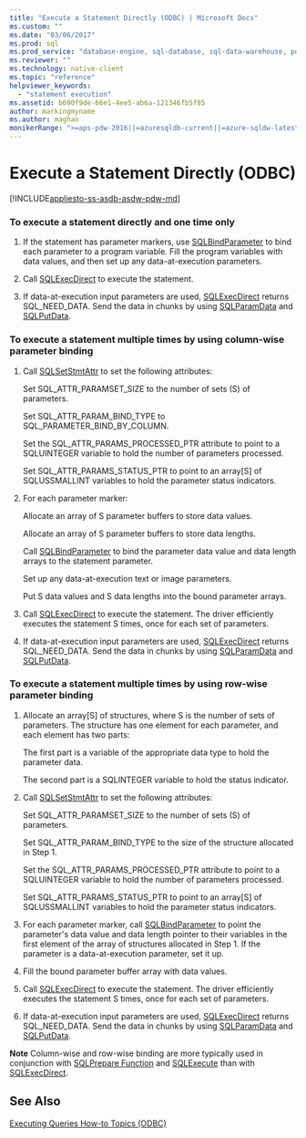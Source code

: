 ```yaml
---
title: "Execute a Statement Directly (ODBC) | Microsoft Docs"
ms.custom: ""
ms.date: "03/06/2017"
ms.prod: sql
ms.prod_service: "database-engine, sql-database, sql-data-warehouse, pdw"
ms.reviewer: ""
ms.technology: native-client
ms.topic: "reference"
helpviewer_keywords: 
  - "statement execution"
ms.assetid: b690f9de-66e1-4ee5-ab6a-121346fb5f85
author: markingmyname
ms.author: maghan
monikerRange: ">=aps-pdw-2016||=azuresqldb-current||=azure-sqldw-latest||>=sql-server-2016||=sqlallproducts-allversions||>=sql-server-linux-2017||=azuresqldb-mi-current"
---
```

# Execute a Statement Directly (ODBC)
[!INCLUDE[appliesto-ss-asdb-asdw-pdw-md](../../../includes/appliesto-ss-asdb-asdw-pdw-md.md)]

    
### To execute a statement directly and one time only  
  
1.  If the statement has parameter markers, use [SQLBindParameter](../../../relational-databases/native-client-odbc-api/sqlbindparameter.md) to bind each parameter to a program variable. Fill the program variables with data values, and then set up any data-at-execution parameters.  
  
2.  Call [SQLExecDirect](https://go.microsoft.com/fwlink/?LinkId=58399) to execute the statement.  
  
3.  If data-at-execution input parameters are used, [SQLExecDirect](https://go.microsoft.com/fwlink/?LinkId=58399) returns SQL_NEED_DATA. Send the data in chunks by using [SQLParamData](https://go.microsoft.com/fwlink/?LinkId=58405) and [SQLPutData](../../../relational-databases/native-client-odbc-api/sqlputdata.md).  

### To execute a statement multiple times by using column-wise parameter binding  
  
1.  Call [SQLSetStmtAttr](../../../relational-databases/native-client-odbc-api/sqlsetstmtattr.md) to set the following attributes:  
  
     Set SQL_ATTR_PARAMSET_SIZE to the number of sets (S) of parameters.  
  
     Set SQL_ATTR_PARAM_BIND_TYPE to SQL_PARAMETER_BIND_BY_COLUMN.  
  
     Set the SQL_ATTR_PARAMS_PROCESSED_PTR attribute to point to a SQLUINTEGER variable to hold the number of parameters processed.  
  
     Set SQL_ATTR_PARAMS_STATUS_PTR to point to an array[S] of SQLUSSMALLINT variables to hold the parameter status indicators.  
  
2.  For each parameter marker:  
  
     Allocate an array of S parameter buffers to store data values.  
  
     Allocate an array of S parameter buffers to store data lengths.  
  
     Call [SQLBindParameter](../../../relational-databases/native-client-odbc-api/sqlbindparameter.md) to bind the parameter data value and data length arrays to the statement parameter.  
  
     Set up any data-at-execution text or image parameters.  
  
     Put S data values and S data lengths into the bound parameter arrays.  
  
3.  Call [SQLExecDirect](https://go.microsoft.com/fwlink/?LinkId=58399) to execute the statement. The driver efficiently executes the statement S times, once for each set of parameters.  
  
4.  If data-at-execution input parameters are used, [SQLExecDirect](https://go.microsoft.com/fwlink/?LinkId=58399) returns SQL_NEED_DATA. Send the data in chunks by using [SQLParamData](https://go.microsoft.com/fwlink/?LinkId=58405) and [SQLPutData](../../../relational-databases/native-client-odbc-api/sqlputdata.md).  
  
### To execute a statement multiple times by using row-wise parameter binding  
  
1.  Allocate an array[S] of structures, where S is the number of sets of parameters. The structure has one element for each parameter, and each element has two parts:  
  
     The first part is a variable of the appropriate data type to hold the parameter data.  
  
     The second part is a SQLINTEGER variable to hold the status indicator.  
  
2.  Call [SQLSetStmtAttr](../../../relational-databases/native-client-odbc-api/sqlsetstmtattr.md) to set the following attributes:  
  
     Set SQL_ATTR_PARAMSET_SIZE to the number of sets (S) of parameters.  
  
     Set SQL_ATTR_PARAM_BIND_TYPE to the size of the structure allocated in Step 1.  
  
     Set the SQL_ATTR_PARAMS_PROCESSED_PTR attribute to point to a SQLUINTEGER variable to hold the number of parameters processed.  
  
     Set SQL_ATTR_PARAMS_STATUS_PTR to point to an array[S] of SQLUSSMALLINT variables to hold the parameter status indicators.  
  
3.  For each parameter marker, call [SQLBindParameter](../../../relational-databases/native-client-odbc-api/sqlbindparameter.md) to point the parameter's data value and data length pointer to their variables in the first element of the array of structures allocated in Step 1. If the parameter is a data-at-execution parameter, set it up.  
  
4.  Fill the bound parameter buffer array with data values.  
  
5.  Call [SQLExecDirect](https://go.microsoft.com/fwlink/?LinkId=58399) to execute the statement. The driver efficiently executes the statement S times, once for each set of parameters.  
  
6.  If data-at-execution input parameters are used, [SQLExecDirect](https://go.microsoft.com/fwlink/?LinkId=58399) returns SQL_NEED_DATA. Send the data in chunks by using [SQLParamData](https://go.microsoft.com/fwlink/?LinkId=58405) and [SQLPutData](../../../relational-databases/native-client-odbc-api/sqlputdata.md).  
  
 **Note** Column-wise and row-wise binding are more typically used in conjunction with [SQLPrepare Function](https://go.microsoft.com/fwlink/?LinkId=59360) and [SQLExecute](https://go.microsoft.com/fwlink/?LinkId=58400) than with [SQLExecDirect](https://go.microsoft.com/fwlink/?LinkId=58399).  
  
## See Also  
 [Executing Queries How-to Topics &#40;ODBC&#41;](../../../relational-databases/native-client-odbc-how-to/execute-queries/executing-queries-how-to-topics-odbc.md)  
  
  
